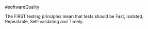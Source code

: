 #softwareQuality 

The FIRST testing principles mean that tests should be Fast, Isolated, Repeatable, Self-validating and Timely.